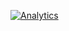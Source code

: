 [![Analytics](https://ga-beacon.appspot.com/UA-35209681-4/my-sass-library/readme?pixel)](https://github.com/igrigorik/ga-beacon)